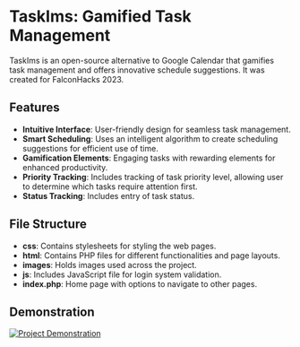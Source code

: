 # TaskIms: Gamified Task Management

TaskIms is an open-source alternative to Google Calendar that gamifies task management and offers innovative schedule suggestions. It was created for FalconHacks 2023.

## Features
- **Intuitive Interface**: User-friendly design for seamless task management.
- **Smart Scheduling**: Uses an intelligent algorithm to create scheduling suggestions for efficient use of time.
- **Gamification Elements**: Engaging tasks with rewarding elements for enhanced productivity.
- **Priority Tracking**: Includes tracking of task priority level, allowing user to determine which tasks require attention first.
- **Status Tracking**: Includes entry of task status.

## File Structure
- **css**: Contains stylesheets for styling the web pages.
- **html**: Contains PHP files for different functionalities and page layouts.
- **images**: Holds images used across the project.
- **js**: Includes JavaScript file for login system validation.
- **index.php**: Home page with options to navigate to other pages.

## Demonstration
[![Project Demonstration](https://img.youtube.com/vi/Xq99dE__qUw/0.jpg)](https://www.youtube.com/watch?v=Xq99dE__qUw)
